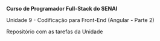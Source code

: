 **Curso de Programador Full-Stack do SENAI**

Unidade 9 - Codificação para Front-End (Angular - Parte 2)

Repositório com as tarefas da Unidade
